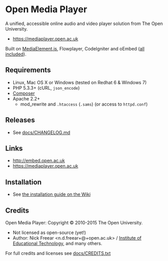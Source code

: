 # Open Media Player

A unified, accessible online audio and video player solution from The Open University.

* <https://mediaplayer.open.ac.uk>

Built on [MediaElement.js][], Flowplayer, CodeIgniter and oEmbed ([all included][credit]).


## Requirements

* Linux, Mac OS X or Windows (tested on Redhat 6 & Windows 7)
* PHP 5.3.3+ (cURL, `json_encode`)
* [Composer][]
* Apache 2.2+
   * mod_rewrite and `.htaccess` (`.sams`) (or access to `httpd.conf`)


## Releases

* See [docs/CHANGELOG.md](docs/CHANGELOG.md)

## Links

* <http://embed.open.ac.uk>
* <https://mediaplayer.open.ac.uk>

## Installation

* See [the installation guide on the Wiki][install]


## Credits

Open Media Player: Copyright © 2010-2015 The Open University.

* Not licensed as open-source (yet!)
* Author: Nick Freear <n.d.freear+@+open.ac.uk> / [Institute of Educational Technology][iet], and many others.

For full credits and licenses see [docs/CREDITS.txt][credit]


[code]: https://github.com/IET-OU/ouplayer
[eud]: http://intranet4.open.ac.uk/wikis/sysdevdoc/EUD_Hosting_Process "End User Development hosting, IT-OU"
[allchange]: http://intasoft.net/our-products/allchange/
[install]: https://github.com/IET-OU/open-media-player-core/wiki/Install
[credit_g]: https://github.com/IET-OU/ouplayer/tree/master/docs/CREDITS.txt
[credit]: http://iet-embed-acct.open.ac.uk/docs/CREDITS.txt "Credits and licenses"
[Composer]: https://getcomposer.org/
[MediaElement.js]: http://mediaelementjs.com/
[iet]: http://iet.open.ac.uk/

[End]: http://example
